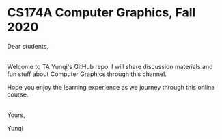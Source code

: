 # CS174A Computer Graphics, Fall 2020

Dear students,

\
Welcome to TA Yunqi's GitHub repo. I will share discussion materials and fun stuff about Computer Graphics through this channel. 

Hope you enjoy the learning experience as we journey through this online course.

\
Yours, 

Yunqi
